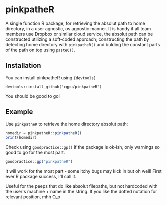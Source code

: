 
<!-- README.md is generated from README.Rmd. Please edit that file -->
pinkpatheR
==========

A single function R package, for retrieving the absolut path to home directory, in a user agnostic, os agnostic manner. It is handy if all team members use Dropbox or similar cloud service, the absolut path can be constructed utilizing a soft-coded approach; constructing the path by detecting home directory with `pinkpatheR()` and bulding the constant parts of the path on top using `paste0()`.

Installation
------------

You can install pinkpatheR using `{devtools}`

```{r}
devtools::install_github("cgpu/pinkpatheR")
```
You should be good to go!

Example
-------

Use `pinkpatheR` to retrieve the home directory absolut path:

``` r
homedir = pinkpatheR::pinkpatheR()
print(homedir)
```

Check using `goodpractice::gp()` if the package is ok-ish, only warnings so good to go for the most part.

``` r
goodpractice::gp("pinkpatheR")
```
It will work for the most part - some itchy bugs may kick in but oh well! First ever R package success, I'll call it.


Useful for the peeps that do like absolut filepaths, but not hardcoded with the user's machine + name in the string.
If you like the dotted notation for relevant position, mhh O_o

